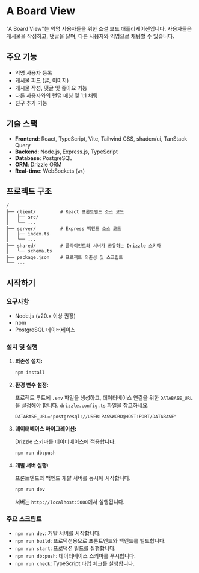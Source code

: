# A Board View

"A Board View"는 익명 사용자들을 위한 소셜 보드 애플리케이션입니다. 사용자들은 게시물을 작성하고, 댓글을 달며, 다른 사용자와 익명으로 채팅할 수 있습니다.

## 주요 기능

- 익명 사용자 등록
- 게시물 피드 (글, 이미지)
- 게시물 작성, 댓글 및 좋아요 기능
- 다른 사용자와의 랜덤 매칭 및 1:1 채팅
- 친구 추가 기능

## 기술 스택

- **Frontend**: React, TypeScript, Vite, Tailwind CSS, shadcn/ui, TanStack Query
- **Backend**: Node.js, Express.js, TypeScript
- **Database**: PostgreSQL
- **ORM**: Drizzle ORM
- **Real-time**: WebSockets (`ws`)

## 프로젝트 구조

```
/
├── client/         # React 프론트엔드 소스 코드
│   ├── src/
│   └── ...
├── server/         # Express 백엔드 소스 코드
│   ├── index.ts
│   └── ...
├── shared/         # 클라이언트와 서버가 공유하는 Drizzle 스키마
│   └── schema.ts
├── package.json    # 프로젝트 의존성 및 스크립트
└── ...
```

## 시작하기

### 요구사항

- Node.js (v20.x 이상 권장)
- npm
- PostgreSQL 데이터베이스

### 설치 및 실행

1.  **의존성 설치:**

    ```bash
    npm install
    ```

2.  **환경 변수 설정:**

    프로젝트 루트에 `.env` 파일을 생성하고, 데이터베이스 연결을 위한 `DATABASE_URL`을 설정해야 합니다. `drizzle.config.ts` 파일을 참고하세요.

    ```
    DATABASE_URL="postgresql://USER:PASSWORD@HOST:PORT/DATABASE"
    ```

3.  **데이터베이스 마이그레이션:**

    Drizzle 스키마를 데이터베이스에 적용합니다.

    ```bash
    npm run db:push
    ```

4.  **개발 서버 실행:**

    프론트엔드와 백엔드 개발 서버를 동시에 시작합니다.

    ```bash
    npm run dev
    ```

    서버는 `http://localhost:5000`에서 실행됩니다.

### 주요 스크립트

- `npm run dev`: 개발 서버를 시작합니다.
- `npm run build`: 프로덕션용으로 프론트엔드와 백엔드를 빌드합니다.
- `npm run start`: 프로덕션 빌드를 실행합니다.
- `npm run db:push`: 데이터베이스 스키마를 푸시합니다.
- `npm run check`: TypeScript 타입 체크를 실행합니다.
